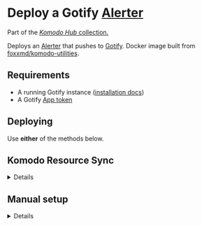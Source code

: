 # Deploy a Gotify [Alerter](https://komo.do/docs/resources#alerter)

Part of the [*Komodo Hub* collection.](https://github.com/komodo-hub/komodo-hub)

Deploys an [Alerter](https://komo.do/docs/resources#alerter) that pushes to [Gotify](https://gotify.net/). Docker image built from [foxxmd/komodo-utilities](https://github.com/FoxxMD/komodo-utilities).

## Requirements

* A running Gotify instance ([installation docs](https://gotify.net/docs/install))
* A Gotify [App token](https://gotify.net/docs/pushmsg)

## Deploying

Use **either** of the methods below.

## Komodo Resource Sync

<details>

Create a [Resource Sync](https://komo.do/docs/sync-resources) with the TOML configuration below to

* create the [Stack](https://komo.do/docs/resources#stack) to run deploy-gotify-Alerter
* add the Gotify App Token [Variable](https://komo.do/docs/variables) and
* setup the [Alerter](https://komo.do/docs/resources#alerter) + configuration

Steps:

* Open Komodo Dashboard -> Syncs -> **New Resource Sync**
* Choose Mode -> UI Defined
  * Toggle the following to active:
    * Managed
    * Include Sync Resources
    * Include Sync Variables

Add the below configuration to **Resource File** field and then modify variables for your environment (GOTIFY_URL, GOTIFY_APP_TOKEN, endpoint.params.url, etc...)

```toml
[[stack]]
name = "gotify-alerter"
[stack.config]
repo = "foxxmd/deploy-gotify-alerter"
file_paths = [
  "compose.yaml",
]
environment = """
  ## Required

  # Your Gotify instance URL
  GOTIFY_URL = https://gotify.CHANGEME.com

  # App Token created for Komodo
  GOTIFY_APP_TOKEN = [[GOTIFY_APP_TOKEN]]

  ## Optional
  # Need to add to `compose.yaml` as well

  # Set the Gotify Priority level based on Komodo alert severity
  #GOTIFY_OK_PRIORITY=3
  #GOTIFY_WARNING_PRIORITY=5
  #GOTIFY_CRITICAL_PRIORITY=8

  # Set whether to include Komodo Severity Level in notification title
  #LEVEL_IN_TITLE=true

  # Prefixes messages with a checkmark when the Alert is in the 'Resolved' state
  #INDICATE_RESOLVED=true

  # Filter if an alert is pushed based on its Resolved status
  # * leave unset to push all alerts
  # * otherwise, alerts will only be pushed if Alert is one of the comma-separated states set here
  #ALLOW_RESOLVED_TYPE=resolved,unresolved

  ## Delay alerts with below types for X milliseconds 
  ## and cancel pushing alert if it is resolved within that time
  #UNRESOLVED_TIMEOUT_TYPES=ServerCpu,ServerMem
  #UNRESOLVED_TIMEOUT=2000
"""

[[variable]]
name = "GOTIFY_APP_TOKEN"
value = "CHANGE_ME"
is_secret = true

[[alerter]]
name = "gotify"
[alerter.config]
enabled = true
endpoint.type = "Custom"
endpoint.params.url = "http://gotify-alerter-ip:7000"
```

**Save** the sync and then **Execute Sync** to create the Alerter.

</details>

## Manual setup

<details>

Create a new [**Stack**](https://komo.do/docs/resources#stack) with the following for `compose.yaml` file.

```yaml
services:
  komodo-gotify:
    image: foxxmd/komodo-gotify-alerter:latest
    environment:
      - GOTIFY_URL=${GOTIFY_URL}
      - GOTIFY_APP_TOKEN=${GOTIFY_API_KEY}
      - UNRESOLVED_TIMEOUT_TYPES=ServerCpu,ServerMem
      - UNRESOLVED_TIMEOUT=20000

    ports:
      - "7000:7000"
```

Add the following to the Stack -> Config -> Environment section:

```
## Required

# Your Gotify instance URL
GOTIFY_URL = https://gotify.CHANGEME.com

# App Token created for Komodo
GOTIFY_APP_TOKEN = [[GOTIFY_APP_TOKEN]]

## Optional

# Set the Gotify Priority level based on Komodo alert severity
#GOTIFY_OK_PRIORITY=3
#GOTIFY_WARNING_PRIORITY=5
#GOTIFY_CRITICAL_PRIORITY=8

# Set whether to include Komodo Severity Level in notification title
#LEVEL_IN_TITLE=true

# Prefixes messages with a checkmark when the Alert is in the 'Resolved' state
#INDICATE_RESOLVED=true

# Filter if an alert is pushed based on its Resolved status
# * leave unset to push all alerts
# * otherwise, alerts will only be pushed if Alert is one of the comma-separated states set here
#ALLOW_RESOLVED_TYPE=resolved,unresolved

## Delay alerts with below types for X milliseconds 
## and cancel pushing alert if it is resolved within that time
#UNRESOLVED_TIMEOUT_TYPES=ServerCpu,ServerMem
#UNRESOLVED_TIMEOUT=2000
```

Make sure to replace placeholder values. `[[GOTIFY_APP_TOKEN]]` is a Komodo [Variable](https://komo.do/docs/variables).

After deploying the Stack create a new [Alerter](https://komo.do/docs/resources#alerter)

* **Endpoint:** `Custom`
  * In the Endpoint field set the IP:PORT of the `komodo-gotify-alerter` stack you created IE `http://192.168.YOUR.IP:7000`
* Optionally, set any **Alert Types** you may need

**Save** the Alerter and then **Test Alerter** to make sure everything is ready to use.

</details>